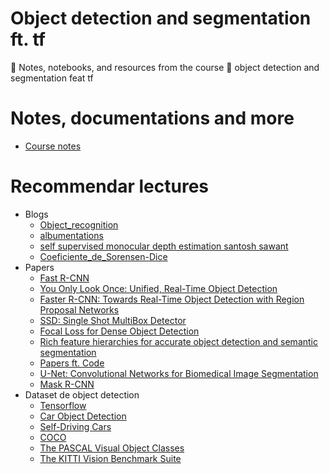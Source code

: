 # Object detection and segmentation ft. tf
📖 Notes, notebooks, and resources from the course 👾 object detection and segmentation feat tf

# Notes, documentations and more
* [Course notes](https://github.com/ichcanziho/Deep_Learnining_Platzi/blob/master/6%20Curso%20de%20detecci%C3%B3n%20y%20segmentaci%C3%B3n%20de%20objetos%20con%20Tensorflow/README.MD#210-visualizaci%C3%B3n-de-bounding-boxes-en-el-dataset-de-object-detection)

# Recommendar lectures
* Blogs
    * [Object_recognition](https://lilianweng.github.io/posts/2017-10-29-object-recognition-part-1/)
    * [albumentations](https://albumentations.ai/docs/)
    * [self supervised monocular depth estimation santosh sawant](https://www.linkedin.com/pulse/self-supervised-monocular-depth-estimation-santosh-sawant/)
    * [Coeficiente_de_Sorensen-Dice](https://es.wikipedia.org/wiki/Coeficiente_de_Sorensen-Dice)
* Papers
    * [Fast R-CNN](https://arxiv.org/abs/1504.08083)
    * [You Only Look Once: Unified, Real-Time Object Detection](https://arxiv.org/abs/1506.02640)
    * [Faster R-CNN: Towards Real-Time Object Detection with Region Proposal Networks](https://arxiv.org/abs/1506.01497)
    * [SSD: Single Shot MultiBox Detector](https://arxiv.org/abs/1512.02325)
    * [Focal Loss for Dense Object Detection](https://arxiv.org/abs/1708.02002)
    * [Rich feature hierarchies for accurate object detection and semantic segmentation](https://arxiv.org/abs/1311.2524)
    * [Papers ft. Code](https://paperswithcode.com/)
    * [U-Net: Convolutional Networks for Biomedical Image Segmentation](https://arxiv.org/abs/1505.04597)
    * [Mask R-CNN](https://arxiv.org/abs/1703.06870)
* Dataset de object detection
   * [Tensorflow](https://www.tensorflow.org/datasets/catalog/overview)
   * [Car Object Detection](https://www.kaggle.com/datasets/sshikamaru/car-object-detection)
   * [Self-Driving Cars](https://www.kaggle.com/datasets/alincijov/self-driving-cars)
   * [COCO](https://cocodataset.org/#home)
   * [The PASCAL Visual Object Classes](http://host.robots.ox.ac.uk/pascal/VOC/)
   * [The KITTI Vision Benchmark Suite](https://www.cvlibs.net/datasets/kitti/)

